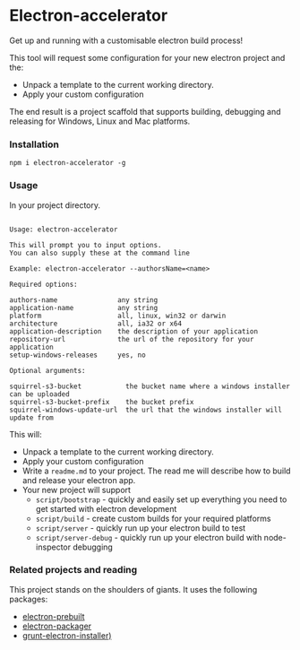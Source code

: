 # Electron-accelerator

Get up and running with a customisable electron build process!

This tool will request some configuration for your new electron project and the:

- Unpack a template to the current working directory.
- Apply your custom configuration

The end result is a project scaffold that supports building, debugging and releasing for Windows, Linux and Mac platforms.

### Installation

```
npm i electron-accelerator -g
```

### Usage

In your project directory.

```

Usage: electron-accelerator

This will prompt you to input options.
You can also supply these at the command line

Example: electron-accelerator --authorsName=<name>

Required options:

authors-name               any string
application-name           any string
platform                   all, linux, win32 or darwin
architecture               all, ia32 or x64
application-description    the description of your application
repository-url             the url of the repository for your application
setup-windows-releases     yes, no

Optional arguments:

squirrel-s3-bucket           the bucket name where a windows installer can be uploaded
squirrel-s3-bucket-prefix    the bucket prefix
squirrel-windows-update-url  the url that the windows installer will update from

```

This will:


- Unpack a template to the current working directory.
- Apply your custom configuration
- Write a ``readme.md`` to your project. The read me will describe how to build and release your electron app.
- Your new project will support
  - ``script/bootstrap`` - quickly and easily set up everything you need to get started with electron development
  - ``script/build`` - create custom builds for your required platforms
  - ``script/server`` - quickly run up your electron build to test
  - ``script/server-debug`` - quickly run up your electron build with node-inspector debugging


### Related projects and reading
This project stands on the shoulders of giants. It uses the following packages:

- [electron-prebuilt](https://github.com/maxogden/electron-packager)
- [electron-packager](https://github.com/mafintosh/electron-prebuilt)
- [grunt-electron-installer)](https://github.com/atom/grunt-electron-installer)
